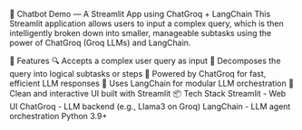 🧠 Chatbot Demo — A Streamlit App using ChatGroq + LangChain
This Streamlit application allows users to input a complex query, which is then intelligently broken down into smaller, manageable subtasks using the power of ChatGroq (Groq LLMs) and LangChain.

🚀 Features
🔍 Accepts a complex user query as input
🧩 Decomposes the query into logical subtasks or steps
🧠 Powered by ChatGroq for fast, efficient LLM responses
🔗 Uses LangChain for modular LLM orchestration
📱 Clean and interactive UI built with Streamlit
📦 Tech Stack
Streamlit - Web UI
ChatGroq - LLM backend (e.g., Llama3 on Groq)
LangChain - LLM agent orchestration
Python 3.9+

